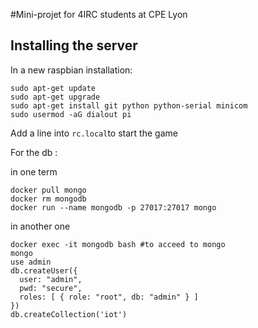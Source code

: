 #Mini-projet for 4IRC students at CPE Lyon

## Installing the server
In a new raspbian installation:
```
sudo apt-get update
sudo apt-get upgrade
sudo apt-get install git python python-serial minicom
sudo usermod -aG dialout pi
```

Add a line into `rc.local`to start the game

For the db : 

in one term
```
docker pull mongo
docker rm mongodb
docker run --name mongodb -p 27017:27017 mongo
```

in another one
```
docker exec -it mongodb bash #to acceed to mongo 
mongo
use admin
db.createUser({
  user: "admin", 
  pwd: "secure", 
  roles: [ { role: "root", db: "admin" } ]
})
db.createCollection('iot')
```
